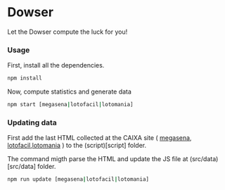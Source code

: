 # Dowser

Let the Dowser compute the luck for you!

### Usage

First, install all the dependencies.

```bash
npm install
```

Now, compute statistics and generate data

```bash
npm start [megasena|lotofacil|lotomania]
```

### Updating data

First add the last HTML collected at the CAIXA site ( [megasena](loterias.caixa.gov.br/wps/portal/loterias/landing/megasena/), [lotofacil](loterias.caixa.gov.br/wps/portal/loterias/landing/lotofacil/),[lotomania](loterias.caixa.gov.br/wps/portal/loterias/landing/lotomania/) ) to the (script)[script] folder.

The command migth parse the HTML and update the JS file at (src/data)[src/data] folder.

```bash
npm run update [megasena|lotofacil|lotomania]
```

